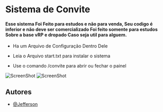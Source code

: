 
# Sistema de Convite


#### Esse sistema Foi Feito para estudos e não para venda, Seu codigo é inferior e não deve ser comercializado Foi feito somente para estudos Sobre a base vRP e dropado Caso seja util para alguem.

- Ha um Arquivo de Configuração Dentro Dele 

- Leia o Arquivo start.txt para instalar o sistema 

- Use o comando /convite para abrir ou fechar o painel


![ScreenShot](https://media.discordapp.net/attachments/1017269925137625118/1145018975768559647/image.png?width=308&height=281)
![ScreenShot](https://media.discordapp.net/attachments/904759838125469777/1145019410663358614/image.png?width=571&height=418)



## Autores


- [@Jefferson](https://github.com/m4dleydev)


